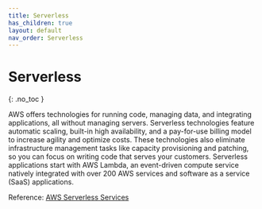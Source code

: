 ```yaml
---
title: Serverless
has_children: true
layout: default
nav_order: Serverless
---
```


# Serverless
{: .no_toc }

AWS offers technologies for running code, managing data, and integrating applications, all without managing servers. Serverless technologies feature automatic scaling, built-in high availability, and a pay-for-use billing model to increase agility and optimize costs. These technologies also eliminate infrastructure management tasks like capacity provisioning and patching, so you can focus on writing code that serves your customers. Serverless applications start with AWS Lambda, an event-driven compute service natively integrated with over 200 AWS services and software as a service (SaaS) applications.

Reference: [AWS Serverless Services](https://aws.amazon.com/serverless/#Serverless_services_on_AWS)
